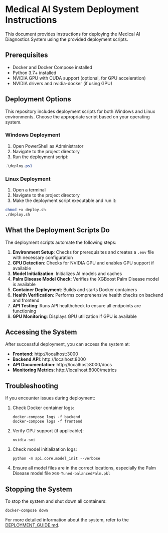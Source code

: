 # Medical AI System Deployment Instructions

This document provides instructions for deploying the Medical AI Diagnostics System using the provided deployment scripts.

## Prerequisites

- Docker and Docker Compose installed
- Python 3.7+ installed
- NVIDIA GPU with CUDA support (optional, for GPU acceleration)
- NVIDIA drivers and nvidia-docker (if using GPU)

## Deployment Options

This repository includes deployment scripts for both Windows and Linux environments. Choose the appropriate script based on your operating system.

### Windows Deployment

1. Open PowerShell as Administrator
2. Navigate to the project directory
3. Run the deployment script:

```powershell
.\deploy.ps1
```

### Linux Deployment

1. Open a terminal
2. Navigate to the project directory
3. Make the deployment script executable and run it:

```bash
chmod +x deploy.sh
./deploy.sh
```

## What the Deployment Scripts Do

The deployment scripts automate the following steps:

1. **Environment Setup**: Checks for prerequisites and creates a `.env` file with necessary configuration
2. **GPU Detection**: Checks for NVIDIA GPU and enables GPU support if available
3. **Model Initialization**: Initializes AI models and caches
4. **Palm Disease Model Check**: Verifies the XGBoost Palm Disease model is available
5. **Container Deployment**: Builds and starts Docker containers
6. **Health Verification**: Performs comprehensive health checks on backend and frontend
7. **API Testing**: Runs API healthcheck to ensure all endpoints are functioning
8. **GPU Monitoring**: Displays GPU utilization if GPU is available

## Accessing the System

After successful deployment, you can access the system at:

- **Frontend**: http://localhost:3000
- **Backend API**: http://localhost:8000
- **API Documentation**: http://localhost:8000/docs
- **Monitoring Metrics**: http://localhost:8000/metrics

## Troubleshooting

If you encounter issues during deployment:

1. Check Docker container logs:
   ```
   docker-compose logs -f backend
   docker-compose logs -f frontend
   ```

2. Verify GPU support (if applicable):
   ```
   nvidia-smi
   ```

3. Check model initialization logs:
   ```
   python -m api.core.model_init --verbose
   ```

4. Ensure all model files are in the correct locations, especially the Palm Disease model file `XGB-Tuned-balancedPalm.pkl`

## Stopping the System

To stop the system and shut down all containers:

```
docker-compose down
```

For more detailed information about the system, refer to the [DEPLOYMENT_GUIDE.md](./DEPLOYMENT_GUIDE.md).